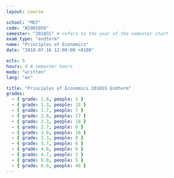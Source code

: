 ```yaml
---
layout: course

school: "MGT"
code: "WI001056"
semester: "2018SS" # refers to the year of the semester start
exam_type: "endterm"
name: "Principles of Economics"
date: "2018-07-16 12:00:00 +0100"

ects: 5
hours: 4 # semester hours
mode: "written"
lang: "en"

title: "Principles of Economics 2018SS Endterm"
grades:
  - { grade: 1.0, people: 3 }
  - { grade: 1.3, people: 15 }
  - { grade: 1.7, people: 7 }
  - { grade: 2.0, people: 17 }
  - { grade: 2.3, people: 18 }
  - { grade: 2.7, people: 6 }
  - { grade: 3.0, people: 16 }
  - { grade: 3.3, people: 8 }
  - { grade: 3.7, people: 6 }
  - { grade: 4.0, people: 6 }
  - { grade: 4.7, people: 2 }
  - { grade: 5.0, people: 5 }
  - { grade: 6.0, people: 46 }
---
```



